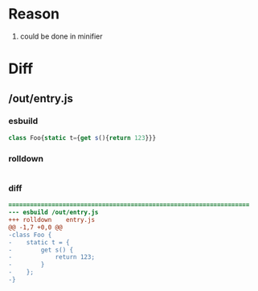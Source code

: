 # Reason
1. could be done in minifier
# Diff
## /out/entry.js
### esbuild
```js
class Foo{static t={get s(){return 123}}}
```
### rolldown
```js


```
### diff
```diff
===================================================================
--- esbuild	/out/entry.js
+++ rolldown	entry.js
@@ -1,7 +0,0 @@
-class Foo {
-    static t = {
-        get s() {
-            return 123;
-        }
-    };
-}

```